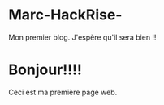 # Marc-HackRise-
Mon premier blog. J'espère qu'il sera bien !!
<!DOCTYPE html>
<html>
  <head>
    <title>Ma première page</title>
  </head>
  <body>
    <h1>Bonjour!!!!</h1>
    <p>Ceci est ma première page web.</p>
  </body>
</html>